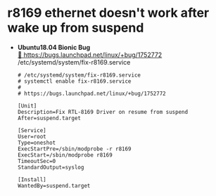# r8169 ethernet doesn't work after wake up from suspend
+ **Ubuntu18.04 Bionic Bug**  
  [ :arrow_up_small: https://bugs.launchpad.net/linux/+bug/1752772 ](https://bugs.launchpad.net/linux/+bug/1752772)  
  /etc/systemd/system/fix-r8169.service
  
  ```
  # /etc/systemd/system/fix-r8169.service
  # systemctl enable fix-r8169.service
  #
  # https://bugs.launchpad.net/linux/+bug/1752772
  
  [Unit]
  Description=Fix RTL-8169 Driver on resume from suspend
  After=suspend.target
  
  [Service]
  User=root
  Type=oneshot
  ExecStartPre=/sbin/modprobe -r r8169
  ExecStart=/sbin/modprobe r8169
  TimeoutSec=0
  StandardOutput=syslog
  
  [Install]
  WantedBy=suspend.target
  ```